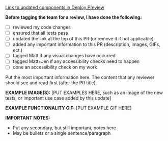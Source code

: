 [Link to updated components in Deploy Preview](UPDATEMEWITHALINK)

**Before tagging the team for a review, I have done the following:**
- [ ] reviewed my code changes
- [ ] ensured that all tests pass
- [ ] updated the link at the top of this PR (or remove it if not applicable)
- [ ] added any important information to this PR (description, images, GIFs, ect.)
- [ ] tagged Matt if any visual changes have occurred
- [ ] tagged Matt+Jen if any accessibility checks need to happen
- [ ] done an accessibility check on my work

Put the most important information here. The content that any reviewer should see and read first (after the PR title).

**EXAMPLE IMAGE(S):**
[PUT EXAMPLES HERE, such as an image of the new tests, or important use case added by this update]

**EXAMPLE FUNCTIONALITY GIF:**
[PUT EXAMPLE GIF HERE]

**IMPORTANT NOTES:**
- Put any secondary, but still important, notes here
- May be bullets or a single sentence/paragraph
